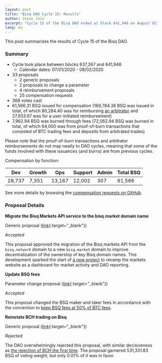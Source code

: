 ```yaml
---
layout: post
title: "Bisq DAO Cycle 15: Results"
author: Steve Jain
excerpt: "Cycle 15 of the Bisq DAO ended at block 641,946 on August 02 2020. This post covers its results. <br><br>"
lang: en
---
```


This post summarizes the results of Cycle 15 of the Bisq DAO.

### Summary

* Cycle took place between blocks 637,267 and 641,946
  * Calendar dates: 07/01/2020 - 08/02/2020
* 33 proposals
  * 2 generic proposals
  * 2 proposals to change a parameter
  * 4 reimbursement proposals
  * 25 compensation requests
* 368 votes cast
* 61,566.31 BSQ issued for compensation (169,784.38 BSQ was issued in total, of which 80,284.40 was for reimbursing [an arbitrator](https://bisq.wiki/Arbitrator) and 27,933.67 was for a user-initiated reimbursement)
* 7,962.94 BSQ was burned through fees (72,062.94 BSQ was burned in total, of which 64,000 was from proof-of-burn transactions that consisted of BTC trading fees and deposits from arbitrated trades)

Please note that the proof-of-burn transactions and arbitrator reimbursements do not map neatly to DAO cycles, meaning that some of the funds involved with these issuances (and burns) are from previous cycles.

Compensation by function:

**Dev**|**Growth**|**Ops**|**Support**|**Admin**|**Total BSQ**
-----|-----|-----|-----|-----|-----
28,737|7,351|13,167|12,002|307|61,566

See more details by browsing the [compensation requests on GitHub](https://github.com/bisq-network/compensation/milestone/6?closed=1).

### Proposal Details

**Migrate the Bisq Markets API service to the bisq.market domain name**

Generic proposal ([link](https://bisq.network/dao-proposals/229){:target="_blank"})

_Accepted_

This proposal approved the migration of the Bisq markets API from the `bisq.network` domain to a new `bisq.market` domain to improve decentralization of the ownership of key Bisq domain names. This development sparked the start of [a new project](https://github.com/bisq-network/projects/issues/41) to revamp the markets website as a dashboard for market activity and DAO reporting.

**Update BSQ fees**

Parameter change proposal ([link](https://bisq.network/dao-proposals/238){:target="_blank"})

_Accepted_

This proposal changed the BSQ maker and taker fees in accordance with the convention to [keep BSQ fees at 50% of BTC fees](https://github.com/bisq-network/proposals/issues/202).

**Reinstate BCH trading on Bisq**

Generic proposal ([link](https://bisq.network/dao-proposals/240){:target="_blank"})

_Rejected_

The DAO overwhelmingly rejected this proposal, with similar decisiveness as [the rejection of BCH the first time](https://github.com/bisq-network/proposals/issues/61). The proposal garnered 531,331.83 BSQ of voting weight, but only 0.01% of it was in favor.
